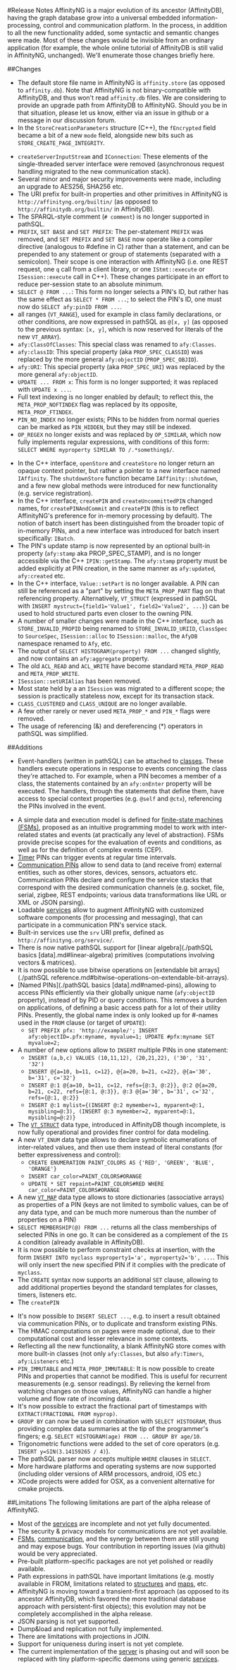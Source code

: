 #Release Notes
AffinityNG is a major evolution of its ancestor (AffinityDB), having the graph database grow into
a universal embedded information-processing, control and communication platform.  In the process,
in addition to all the new functionality added, some syntactic and semantic changes were made.
Most of these changes would be invisible from an ordinary application (for example, the whole online
tutorial of AffinityDB is still valid in AffinityNG, unchanged). We'll enumerate those changes briefly here.

##Changes

 * The default store file name in AffinityNG is `affinity.store` (as opposed to `affinity.db`).
   Note that AffinityNG is not binary-compatible with AffinityDB, and thus won't read `affinity.db` files.
   We are considering to provide an upgrade path from AffinityDB to AffinityNG.  Should you be in that situation,
   please let us know, either via an issue in github or a message in our discussion forum.
 * In the `StoreCreationParameters` structure (C++), the `fEncrypted` field became a bit of a new
   `mode` field, alongside new bits such as `STORE_CREATE_PAGE_INTEGRITY`.
<!-- TODO: enable when it's there (e.g. beta, or maybe before)
 * The functionality of the `server` process evolved into a service of the kernel, and the process itself moved to
   the `daemons` project. The REST interface exposed by AffinityDB's server has not changed and remains fully supported
   in AffinityNG.  
-->
 * `createServerInputStream` and `IConnection`: These elements of the single-threaded server interface were removed
   (asynchronous request handling migrated to the new communication stack).
 * Several minor and major security improvements were made, including an upgrade to AES256, SHA256 etc.
 * The URI prefix for built-in properties and other primitives in AffinityNG is
   `http://affinityng.org/builtin/` (as opposed to `http://affinitydb.org/builtin/` in AffinityDB).
 * The SPARQL-style comment (`# comment`) is no longer supported in pathSQL.
 * `PREFIX`, `SET BASE` and `SET PREFIX`: The per-statement `PREFIX` was removed, and
   `SET PREFIX` and `SET BASE` now operate like a compiler directive (analogous to #define in C)
   rather than a statement, and can be prepended to any statement or group of statements (separated with a semicolon).
   Their scope is one interaction with AffinityNG (i.e. one REST request, one `q` call from a
   client library, or one `IStmt::execute` or `ISession::execute` call in C++). These changes
   participate in an effort to reduce per-session state to an absolute minimum.
 * `SELECT @ FROM ...`: This form no longer selects a PIN's ID, but rather has the same effect as `SELECT * FROM ...`;
   to select the PIN's ID, one must now do `SELECT afy:pinID FROM ...`.
 * all ranges (`VT_RANGE`), used for example in class family declarations, or other conditions,
   are now expressed in pathSQL as `@[x, y]` (as opposed to the previous syntax: `[x, y]`, which is
   now reserved for literals of the new `VT_ARRAY`).
 * `afy:ClassOfClasses`: This special class was renamed to `afy:Classes`.
 * `afy:classID`: This special property (aka `PROP_SPEC_CLASSID`) was replaced by the more general
   `afy:objectID` (`PROP_SPEC_OBJID`).
 * `afy:URI`: This special property (aka `PROP_SPEC_URI`) was replaced by the more general `afy:objectID`.
 * `UPDATE ... FROM x`: This form is no longer supported; it was replaced with `UPDATE x ...`.
 * Full text indexing is no longer enabled by default; to reflect this, the `META_PROP_NOFTINDEX` flag
   was replaced by its opposite, `META_PROP_FTINDEX`.
   <!-- TODO: augment this when it also becomes true of class indexing... -->
 * `PIN_NO_INDEX` no longer exists; PINs to be hidden from normal queries can be marked as `PIN_HIDDEN`,
   but they may still be indexed.
 * `OP_REGEX` no longer exists and was replaced by `OP_SIMILAR`, which now fully implements regular expressions,
   with conditions of this form: `SELECT WHERE myproperty SIMILAR TO /.*something$/`.
<!-- TODO: activate when fully implemented
 * Notifications have been formalized in such way that they are now sent only upon fully committed (i.e. topmost)
   transactions, as opposed to leaking information during ongoing transactions. For the same reason,
   the C++ method `IStoreNotification::txNotify` was removed.
-->
 * In the C++ interface, `openStore` and `createStore` no longer return an opaque context pointer,
   but rather a pointer to a new interface named `IAffinity`.  The `shutdownStore` function became
   `IAffinity::shutdown`, and a few new global methods were introduced for new functionality
   (e.g. service registration).
 * In the C++ interface, `createPIN` and `createUncommittedPIN` changed names, for `createPINAndCommit`
   and `createPIN` (this is to reflect AffinityNG's preference for in-memory processing by default).
   The notion of batch insert has been distinguished from the broader topic of in-memory PINs,
   and a new interface was introduced for batch insert specifically: `IBatch`.
 * The PIN's update stamp is now represented by an optional built-in property (`afy:stamp` aka PROP_SPEC_STAMP),
   and is no longer accessible via the C++ `IPIN::getStamp`. The `afy:stamp` property must be added explicitly
   at PIN creation, in the same manner as `afy:updated`, `afy:created` etc.
 * In the C++ interface, `Value::setPart` is no longer available. A PIN can still be referenced as a "part"
   by setting the `META_PROP_PART` flag on that referencing property.  Alternatively, `VT_STRUCT`
   (expressed in pathSQL with `INSERT mystruct={field1='Value1', field2='Value2', ...}`) can be used
   to hold structured parts even closer to the owning PIN.
 * A number of smaller changes were made in the C++ interface, such as `STORE_INVALID_PROPID` being
   renamed to `STORE_INVALID_URIID`, `ClassSpec` to `SourceSpec`, `ISession::alloc` to `ISession::malloc`,
   the `AfyDB` namespace renamed to `Afy`, etc.
 * The output of `SELECT HISTOGRAM(property) FROM ...` changed slightly, and now contains an `afy:aggregate` property.
 * The old `ACL_READ` and `ACL_WRITE` have become standard `META_PROP_READ` and `META_PROP_WRITE`.
 * `ISession::setURIAlias` has been removed.
 * Most state held by a an `ISession` was migrated to a different scope; the session is practically
   stateless now, except for its transaction stack.
 * `CLASS_CLUSTERED` and `CLASS_UNIQUE` are no longer available.
 * A few other rarely or never used `META_PROP_*` and `PIN_*` flags were removed.
 * The usage of referencing (\&) and dereferencing (\*) operators in pathSQL was simplified.
<!-- TODO: review in detail the changes in path expressions, if the sum of them justifies it
 * a.{*}.b -> a.*.b (?)
-->

##Additions
<!-- TODO: make sure all these things are linked to the sections that fully document them -->

 * Event-handlers (written in pathSQL) can be attached to [classes](./terminology.md#class).  These handlers execute operations
   in response to events concerning the class they're attached to.  For example, when a PIN becomes a member of a class,
   the statements contained by an `afy:onEnter` property  will be executed.  The handlers, through the statements
   that define them, have access to special context properties
   (e.g. `@self` and `@ctx`), referencing the PINs involved in the event.
<!-- TODO: enable when exists
 * A higher-level packaging framework allows to organize and compose [rules](./terminology.md#rule) from a directory of
   [conditions](./terminology.md#condition) and [actions](./terminology.md#action), as commonly seen in business rule
   engines and production systems.
-->
 * A simple data and execution model is defined for [finite-state machines (FSMs)](./terminology.md#fsm),
   proposed as an intuitive programming model to work with inter-related states and events
   (at practically any level of abstraction).  FSMs provide precise scopes for the evaluation
   of events and conditions, as well as for the definition of complex events (CEP).
   <!-- TODO: finalize when ready... -->
 * [Timer](./terminology.md#timer) PINs can trigger events at regular time intervals.
 * [Communication PINs](./terminology.md#communication-pin) allow to send data to (and receive from) external entities,
   such as other stores, devices, sensors, actuators etc.  Communication PINs declare and configure the service stacks
   that correspond with the desired communication channels (e.g. socket, file, serial, zigbee, REST endpoints;
   various data transformations like URL or XML or JSON parsing). 
 * Loadable [services](./terminology.md#service) allow to augment AffinityNG with customized software components
   (for processing and messaging), that can participate in a communication PIN's service stack.
 * Built-in services use the `srv` URI prefix, defined as `http://affinityng.org/service/`.
 * There is now native pathSQL support for [linear algebra](./pathSQL basics [data].md#linear-algebra) primitives (computations involving vectors & matrices).
 * It is now possible to use bitwise operations on [extendable bit arrays](./pathSQL reference.md#bitwise-operations-on-extendable-bit-arrays).
 * [Named PINs](./pathSQL basics [data].md#named-pins), allowing to access PINs efficiently via their globally unique name
   (`afy:objectID` property), instead of by PID or query conditions. This removes a burden on applications,
   of defining a basic access path for a lot of their utility PINs. Presently, the global name index is only
   looked up for #-names used in the `FROM` clause (or target of `UPDATE`):  
    - `SET PREFIX pfx: 'http://example/'; INSERT afy:objectID=.pfx:myname, myvalue=1; UPDATE #pfx:myname SET myvalue=2;`  
 * A number of new options allow to `INSERT` multiple PINs in one statement:  
    - `INSERT (a,b,c) VALUES (10,11,12), (20,21,22), ('30', '31', '32')`  
    - `INSERT @{a=10, b=11, c=12}, @{a=20, b=21, c=22}, @{a='30', b='31', c='32'}`  
    - `INSERT @:1 @{a=10, b=11, c=12, refs={@:3, @:2}}, @:2 @{a=20, b=21, c=22, refs={@:1, @:3}}, @:3 @{a='30', b='31', c='32', refs={@:1, @:2}}`  
    - `INSERT @:1 mylist={(INSERT @:2 mymember=1, myparent=@:1, mysibling=@:3), (INSERT @:3 mymember=2, myparent=@:1, mysibling=@:2)}`  
 * The [`VT_STRUCT`](./terminology.md#structure) data type, introduced in AffinityDB though incomplete, is now fully operational and provides finer control for data modeling.
 * A new `VT_ENUM` data type allows to declare symbolic enumerations of inter-related values, and then use them
   instead of literal constants (for better expressiveness and control):  
    - `CREATE ENUMERATION PAINT_COLORS AS {'RED', 'GREEN', 'BLUE', 'ORANGE'}`  
    - `INSERT car_color=PAINT_COLORS#ORANGE`  
    - `UPDATE * SET repaint=PAINT_COLORS#RED WHERE car_color=PAINT_COLORS#ORANGE`  
 * A new [`VT_MAP`](./terminology.md#map) data type allows to store dictionaries (associative arrays) as properties of a PIN
   (keys are not limited to symbolic values, can be of any data type, and can be much more numerous than
   the number of properties on a PIN)
 * `SELECT MEMBERSHIP(@) FROM ...` returns all the class memberships of selected PINs in one go.
   It can be considered as a complement of the `IS A` condition (already available in AffinityDB).
 * It is now possible to perform constraint checks at insertion, with the form
   `INSERT INTO myclass myproperty1='a', myproperty2='b', ...`.  This will only insert the
   new specified PIN if it complies with the predicate of `myclass`.
 * The `CREATE` syntax now supports an additional `SET` clause, allowing to add additional
   properties beyond the standard templates for classes, timers, listeners etc.
 * The `createPIN` 
<!-- TODO: something about in-memory classes etc. (all non-persistent active stuff) -->
<!-- TODO: something about UNIQUE and IDEMPOTENT, when ready -->
<!-- TODO: aggregate, sliding window etc. -->
<!-- TODO: undo feature, when available -->
 * It's now possible to `INSERT SELECT ...`, e.g. to insert a result obtained via communication
   PINs, or to duplicate and transform existing PINs.
 * The HMAC computations on pages were made optional, due to their computational cost and
   lesser relevance in some contexts.
 * Reflecting all the new functionality, a blank AffinityNG store comes with more built-in classes
   (not only `afy:Classes`, but also `afy:Timers`, `afy:Listeners` etc.)
 * `PIN_IMMUTABLE` and `META_PROP_IMMUTABLE`: It is now possible to create PINs and properties
   that cannot be modified. This is useful for recurrent measurements (e.g. sensor readings).
   By relieving the kernel from watching changes on those values, AffinityNG can
   handle a higher volume and flow rate of incoming data.
 * It's now possible to extract the fractional part of timestamps with `EXTRACT(FRACTIONAL FROM myprop)`.
 * `GROUP BY` can now be used in combination with `SELECT HISTOGRAM`, thus providing complex data summaries
   at the tip of the programmer's fingers; e.g. `SELECT HISTOGRAM(age) FROM ... GROUP BY age/10`.
 * Trigonometric functions were added to the set of core operators (e.g. `INSERT y=SIN(3.14159265 / 4)`).
 * The pathSQL parser now accepts multiple `WHERE` clauses in `SELECT`.
 * More hardware platforms and operating systems are now supported (including older versions of ARM
   processors, android, iOS etc.)
 * XCode projects were added for OSX, as a convenient alternative for cmake projects.

##Limitations
The following limitations are part of the alpha release of AffinityNG.

 * Most of the [services](./terminology.md#service) are incomplete and not yet fully documented.
 * The security & privacy models for communications are not yet available.
 * [FSMs](./terminology.md#fsm), [communication](./terminology.md#communication-pin), and the synergy
   between them are still young and may expose bugs. Your contribution in reporting issues (via github)
   would be very appreciated.
 * Pre-built platform-specific packages are not yet polished or readily available.
 * Path expressions in pathSQL have important limitations (e.g. mostly available in FROM,
   limitations related to [structures](./terminology.md#structure) and [maps](./terminology.md#map), etc.
 * AffinityNG is moving toward a transient-first approach (as opposed to its ancestor AffinityDB,
   which favored the more traditional database approach with persistent-first objects); this evolution
   may not be completely accomplished in the alpha release.
 * JSON parsing is not yet supported.
 * Dump&load and replication not fully implemented.
 * There are limitations with projections in JOIN.
 * Support for uniqueness during insert is not yet complete.
 * The current implementation of the [server](./terminology.md#server) is phasing
   out and will soon be replaced with tiny platform-specific daemons
   using generic [services](./terminology.md#service).
